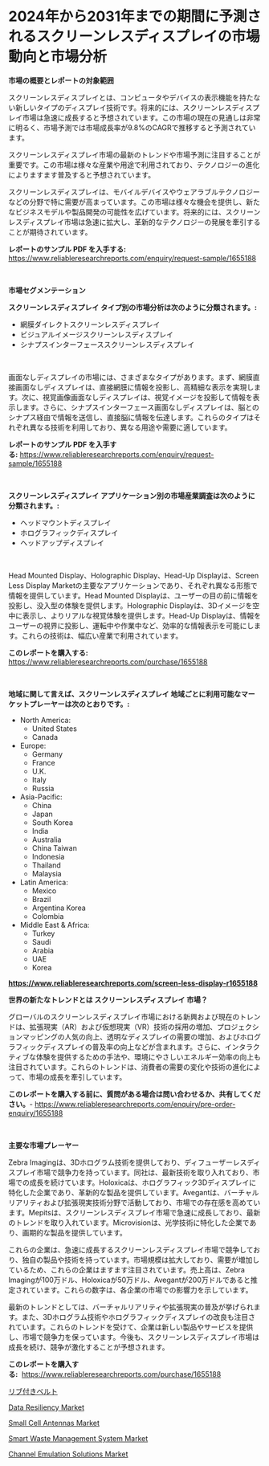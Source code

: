 <p><h1>2024年から2031年までの期間に予測されるスクリーンレスディスプレイの市場動向と市場分析</h1></p><p><strong>市場の概要とレポートの対象範囲</strong></p>
<p><p>スクリーンレスディスプレイとは、コンピュータやデバイスの表示機能を持たない新しいタイプのディスプレイ技術です。将来的には、スクリーンレスディスプレイ市場は急速に成長すると予想されています。この市場の現在の見通しは非常に明るく、市場予測では市場成長率が9.8%のCAGRで推移すると予測されています。</p><p>スクリーンレスディスプレイ市場の最新のトレンドや市場予測に注目することが重要です。この市場は様々な産業や用途で利用されており、テクノロジーの進化によりますます普及すると予想されています。</p><p>スクリーンレスディスプレイは、モバイルデバイスやウェアラブルテクノロジーなどの分野で特に需要が高まっています。この市場は様々な機会を提供し、新たなビジネスモデルや製品開発の可能性を広げています。将来的には、スクリーンレスディスプレイ市場は急速に拡大し、革新的なテクノロジーの発展を牽引することが期待されています。</p></p>
<p><strong>レポートのサンプル PDF を入手する:</strong> <a href="https://www.reliableresearchreports.com/enquiry/request-sample/1655188">https://www.reliableresearchreports.com/enquiry/request-sample/1655188</a></p>
<p>&nbsp;</p>
<p><strong>市場セグメンテーション</strong></p>
<p><strong>スクリーンレスディスプレイ タイプ別の市場分析は次のように分類されます。:</strong></p>
<p><ul><li>網膜ダイレクトスクリーンレスディスプレイ</li><li>ビジュアルイメージスクリーンレスディスプレイ</li><li>シナプスインターフェーススクリーンレスディスプレイ</li></ul></p>
<p>&nbsp;</p>
<p><p>画面なしディスプレイの市場には、さまざまなタイプがあります。まず、網膜直接画面なしディスプレイは、直接網膜に情報を投影し、高精細な表示を実現します。次に、視覚画像画面なしディスプレイは、視覚イメージを投影して情報を表示します。さらに、シナプスインターフェース画面なしディスプレイは、脳とのシナプス経由で情報を送信し、直接脳に情報を伝達します。これらのタイプはそれぞれ異なる技術を利用しており、異なる用途や需要に適しています。</p></p>
<p><strong>レポートのサンプル PDF を入手する:</strong>&nbsp;<a href="https://www.reliableresearchreports.com/enquiry/request-sample/1655188">https://www.reliableresearchreports.com/enquiry/request-sample/1655188</a></p>
<p>&nbsp;</p>
<p><strong> スクリーンレスディスプレイ アプリケーション別の市場産業調査は次のように分類されます。:</strong></p>
<p><ul><li>ヘッドマウントディスプレイ</li><li>ホログラフィックディスプレイ</li><li>ヘッドアップディスプレイ</li></ul></p>
<p>&nbsp;</p>
<p><p>Head Mounted Display、Holographic Display、Head-Up Displayは、Screen Less Display Marketの主要なアプリケーションであり、それぞれ異なる形態で情報を提供しています。Head Mounted Displayは、ユーザーの目の前に情報を投影し、没入型の体験を提供します。Holographic Displayは、3Dイメージを空中に表示し、よりリアルな視覚体験を提供します。Head-Up Displayは、情報をユーザーの視界に投影し、運転中や作業中など、効率的な情報表示を可能にします。これらの技術は、幅広い産業で利用されています。</p></p>
<p><strong>このレポートを購入する:</strong>&nbsp; <a href="https://www.reliableresearchreports.com/purchase/1655188">https://www.reliableresearchreports.com/purchase/1655188</a></p>
<p>&nbsp;</p>
<p><strong>地域に関して言えば、スクリーンレスディスプレイ 地域ごとに利用可能なマーケットプレーヤーは次のとおりです。:</strong></p>
<p><ul>
    <li>
        North America:
        <ul>
            <li>United States</li>
            <li>Canada</li>
        </ul>
    </li>
    <li>
        Europe:
        <ul>
            <li>Germany</li>
            <li>France</li>
            <li>U.K.</li>
            <li>Italy</li>
            <li>Russia</li>
        </ul>
    </li>
    <li>
        Asia-Pacific:
        <ul>
            <li>China</li>
            <li>Japan</li>
            <li>South Korea</li>
            <li>India</li>
            <li>Australia</li>
            <li>China Taiwan</li>
            <li>Indonesia</li>
            <li>Thailand</li>
            <li>Malaysia</li>
        </ul>
    </li>
    <li>
        Latin America:
        <ul>
            <li>Mexico</li>
            <li>Brazil</li>
            <li>Argentina Korea</li>
            <li>Colombia</li>
        </ul>
    </li>
    <li>
        Middle East & Africa:
        <ul>
            <li>Turkey</li>
            <li>Saudi</li>
            <li>Arabia</li>
            <li>UAE</li>
            <li>Korea</li>
        </ul>
    </li>
    </ul></p>
<p><strong><a href="https://www.reliableresearchreports.com/screen-less-display-r1655188">https://www.reliableresearchreports.com/screen-less-display-r1655188</a></strong>&nbsp;</p>
<p><strong>世界の新たなトレンドとは スクリーンレスディスプレイ 市場？</strong></p>
<p><p>グローバルのスクリーンレスディスプレイ市場における新興および現在のトレンドは、拡張現実（AR）および仮想現実（VR）技術の採用の増加、プロジェクションマッピングの人気の向上、透明なディスプレイの需要の増加、およびホログラフィックディスプレイの普及率の向上などが含まれます。さらに、インタラクティブな体験を提供するための手法や、環境にやさしいエネルギー効率の向上も注目されています。これらのトレンドは、消費者の需要の変化や技術の進化によって、市場の成長を牽引しています。</p></p>
<p><strong>このレポートを購入する前に、質問がある場合は問い合わせるか、共有してください。</strong>- <a href="https://www.reliableresearchreports.com/enquiry/pre-order-enquiry/1655188">https://www.reliableresearchreports.com/enquiry/pre-order-enquiry/1655188</a></p>
<p>&nbsp;</p>
<p><strong>主要な市場プレーヤー</strong></p>
<p><p>Zebra Imagingは、3Dホログラム技術を提供しており、ディフューザーレスディスプレイ市場で競争力を持っています。同社は、最新技術を取り入れており、市場での成長を続けています。Holoxicaは、ホログラフィック3Dディスプレイに特化した企業であり、革新的な製品を提供しています。Avegantは、バーチャルリアリティおよび拡張現実技術分野で活動しており、市場での存在感を高めています。Mepitsは、スクリーンレスディスプレイ市場で急速に成長しており、最新のトレンドを取り入れています。Microvisionは、光学技術に特化した企業であり、画期的な製品を提供しています。</p><p>これらの企業は、急速に成長するスクリーンレスディスプレイ市場で競争しており、独自の製品や技術を持っています。市場規模は拡大しており、需要が増加しているため、これらの企業はますます注目されています。売上高は、Zebra Imagingが100万ドル、Holoxicaが50万ドル、Avegantが200万ドルであると推定されています。これらの数字は、各企業の市場での影響力を示しています。</p><p>最新のトレンドとしては、バーチャルリアリティや拡張現実の普及が挙げられます。また、3Dホログラム技術やホログラフィックディスプレイの改良も注目されています。これらのトレンドを受けて、企業は新しい製品やサービスを提供し、市場で競争力を保っています。今後も、スクリーンレスディスプレイ市場は成長を続け、競争が激化することが予想されます。</p></p>
<p><strong>このレポートを購入する:</strong>&nbsp;&nbsp;<a href="https://www.reliableresearchreports.com/purchase/1655188">https://www.reliableresearchreports.com/purchase/1655188</a></p>
<p><p><a href="https://github.com/SkylarDaniel70/Market-Research-Report-List-1/blob/main/401826675895.md">リブ付きベルト</a></p><p><a href="https://www.linkedin.com/pulse/data-resiliency-market-report-reveals-latest-trends-growth-nqibf?trackingId=CiTz0B7sUTER5460etu%2BSQ%3D%3D">Data Resiliency Market</a></p><p><a href="https://github.com/arionmp/Market-Research-Report-List-3/blob/main/small-cell-antennas-market.md">Small Cell Antennas Market</a></p><p><a href="https://www.linkedin.com/pulse/smart-waste-management-system-market-insights-cagr-trends-zvutf?trackingId=7gcKKNvLMiNbLlAomqbvbA%3D%3D">Smart Waste Management System Market</a></p><p><a href="https://github.com/lataunyatinikmelvin59ilbd0dv/Market-Research-Report-List-2/blob/main/channel-emulation-solutions-market.md">Channel Emulation Solutions Market</a></p></p>